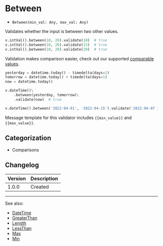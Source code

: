# Between

- `Between(min_val: Any, max_val: Any)`

Validates whether the input is between two other values.

```python
v.intVal().between(10, 20).validate(10)  # true
v.intVal().between(10, 20).validate(15)  # true
v.intVal().between(10, 20).validate(20)  # true
```

Validation makes comparison easier, check out our supported
[comparable values](../comparable-values.md).

```python
yesterday = datetime.today() - timedelta(days=1)
tomorrow = datetime.today() + timedelta(days=1)
now = datetime.today()

v.dateTime()\
    .between(yesterday, tomorrow)\
    .validate(now)  # true

v.dateTime().between('2022-04-01', '2022-04-15').validate('2022-04-07 10:12:11')  # true
```

Message template for this validator includes `{{min_value}}` and `{{max_value}}`.

## Categorization

- Comparisons

## Changelog

Version | Description
--------|-------------
  1.0.0 | Created

***
See also:

- [DateTime](DateTime.md)
- [GreaterThan](GreaterThan.md)
- [Length](Length.md)
- [LessThan](LessThan.md)
- [Max](Max.md)
- [Min](Min.md)
